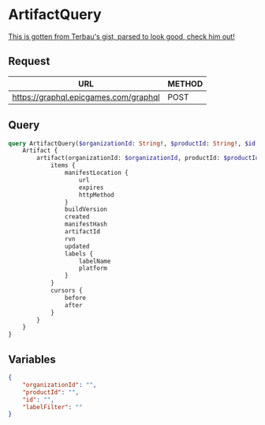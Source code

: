 # ArtifactQuery

[This is gotten from Terbau's gist, parsed to look good, check him out!](https://gist.github.com/Terbau/f36990a1d608f65645206835e708d488)

## Request
| URL | METHOD |
| - | - |
| https://graphql.epicgames.com/graphql | POST |

## Query
```graphql
query ArtifactQuery($organizationId: String!, $productId: String!, $id: String!, $labelFilter: String!) {
    Artifact {
        artifact(organizationId: $organizationId, productId: $productId, id: $id, labelFilter: $labelFilter) {
            items {
                manifestLocation {
                    url
                    expires
                    httpMethod
                }
                buildVersion
                created
                manifestHash
                artifactId
                rvn
                updated
                labels {
                    labelName
                    platform
                }
            }
            cursors {
                before
                after
            }
        }
    }
}
```

## Variables
```json
{
    "organizationId": "",
    "productId": "",
    "id": "",
    "labelFilter": ""
}
```